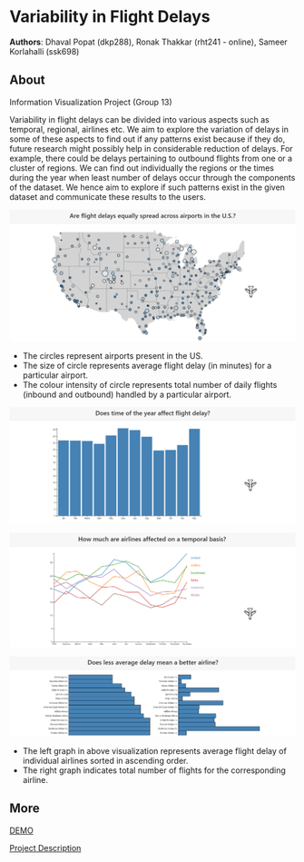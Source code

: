 # Variability in Flight Delays
**Authors**: Dhaval Popat (dkp288), Ronak Thakkar (rht241 - online), Sameer Korlahalli (ssk698)

## About
Information Visualization Project (Group 13)

Variability in flight delays can be divided into various aspects such as temporal, regional, airlines etc. We aim to explore the variation of delays in some of these aspects to find out if any patterns exist because if they do, future research might possibly help in considerable reduction of delays. For example, there could be delays pertaining to outbound flights from one or a cluster of regions. We can find out individually the regions or the times during the year when least number of delays occur through the components of the dataset. We hence aim to explore if such patterns exist in the given dataset and communicate these results to the users.

![Visualization 1](images/vis1.PNG "Visualization 1")

* The circles represent airports present in the US.
* The size of circle represents average flight delay (in minutes) for a particular airport.
* The colour intensity of circle represents total number of daily flights (inbound and outbound) handled by a particular airport.

![Visualization 2](images/vis2.PNG "Visualization 2")

![Visualization 3](images/vis3.PNG "Visualization 3")

![Visualization 4](images/vis4.PNG "Visualization 4")

* The left graph in above visualization represents average flight delay of individual airlines sorted in ascending order.
* The right graph indicates total number of flights for the corresponding airline.


## More
[DEMO](https://nyu-vis-fall2018.github.io/timely-flights/)

[Project Description](Report.pdf)
